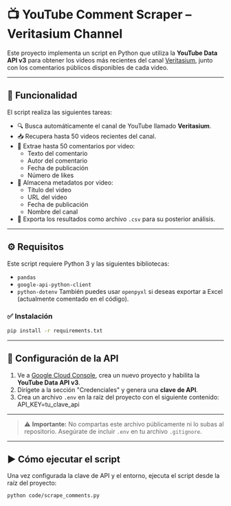 # 📺 YouTube Comment Scraper – Veritasium Channel

Este proyecto implementa un script en Python que utiliza la **YouTube Data API v3** para obtener los videos más recientes del canal [Veritasium](https://www.youtube.com/user/1veritasium), junto con los comentarios públicos disponibles de cada video.

---

## 🧰 Funcionalidad

El script realiza las siguientes tareas:

- 🔍 Busca automáticamente el canal de YouTube llamado **Veritasium**.
- 📥 Recupera hasta 50 videos recientes del canal.
- 💬 Extrae hasta 50 comentarios por video:
  - Texto del comentario
  - Autor del comentario
  - Fecha de publicación
  - Número de likes
- 🧾 Almacena metadatos por video:
  - Título del video
  - URL del video
  - Fecha de publicación
  - Nombre del canal
- 📄 Exporta los resultados como archivo `.csv` para su posterior análisis.

---

## ⚙️ Requisitos

Este script requiere Python 3 y las siguientes bibliotecas:
- `pandas`
- `google-api-python-client`
- `python-dotenv`
También puedes usar `openpyxl` si deseas exportar a Excel (actualmente comentado en el código).
### ✅ Instalación
```bash
pip install -r requirements.txt
```
---
## 🔐 Configuración de la API

1. Ve a [Google Cloud Console](https://console.cloud.google.com/), crea un nuevo proyecto y habilita la **YouTube Data API v3**.
2. Dirígete a la sección "Credenciales" y genera una **clave de API**.
3. Crea un archivo `.env` en la raíz del proyecto con el siguiente contenido: API_KEY=tu_clave_api

---
> ⚠️ **Importante:** No compartas este archivo públicamente ni lo subas al repositorio. Asegúrate de incluir `.env` en tu archivo `.gitignore`.

---

## ▶️ Cómo ejecutar el script

Una vez configurada la clave de API y el entorno, ejecuta el script desde la raíz del proyecto:

```bash
python code/scrape_comments.py
```


